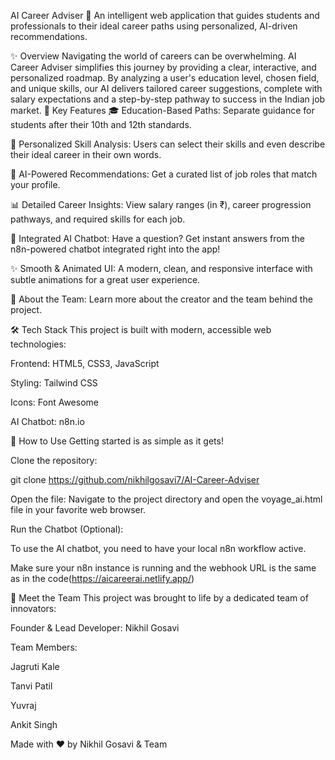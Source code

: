 AI Career Adviser 🚀
An intelligent web application that guides students and professionals to their ideal career paths using personalized, AI-driven recommendations.

✨ Overview
Navigating the world of careers can be overwhelming. AI Career Adviser simplifies this journey by providing a clear, interactive, and personalized roadmap. By analyzing a user's education level, chosen field, and unique skills, our AI delivers tailored career suggestions, complete with salary expectations and a step-by-step pathway to success in the Indian job market.
🎯 Key Features
🎓 Education-Based Paths: Separate guidance for students after their 10th and 12th standards.

🧠 Personalized Skill Analysis: Users can select their skills and even describe their ideal career in their own words.

💼 AI-Powered Recommendations: Get a curated list of job roles that match your profile.

📊 Detailed Career Insights: View salary ranges (in ₹), career progression pathways, and required skills for each job.

🤖 Integrated AI Chatbot: Have a question? Get instant answers from the n8n-powered chatbot integrated right into the app!

✨ Smooth & Animated UI: A modern, clean, and responsive interface with subtle animations for a great user experience.

👥 About the Team: Learn more about the creator and the team behind the project.

🛠️ Tech Stack
This project is built with modern, accessible web technologies:

Frontend: HTML5, CSS3, JavaScript

Styling: Tailwind CSS

Icons: Font Awesome

AI Chatbot: n8n.io

🚀 How to Use
Getting started is as simple as it gets!

Clone the repository:

git clone https://github.com/nikhilgosavi7/AI-Career-Adviser

Open the file:
Navigate to the project directory and open the voyage_ai.html file in your favorite web browser.

Run the Chatbot (Optional):

To use the AI chatbot, you need to have your local n8n workflow active.

Make sure your n8n instance is running and the webhook URL is the same as in the code(https://aicareerai.netlify.app/)

👤 Meet the Team
This project was brought to life by a dedicated team of innovators:

Founder & Lead Developer: Nikhil Gosavi

Team Members:

Jagruti Kale

Tanvi Patil

Yuvraj

Ankit Singh

Made with ❤️ by Nikhil Gosavi & Team
